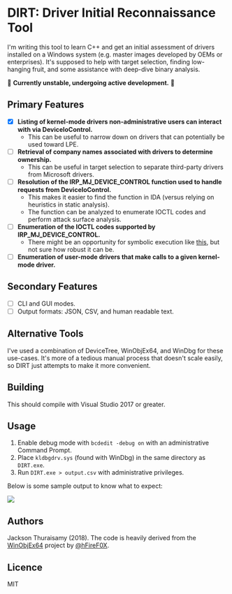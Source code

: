 ﻿# DIRT: Driver Initial Reconnaissance Tool

I'm writing this tool to learn C++ and get an initial assessment of drivers installed on a Windows system (e.g. master images developed by OEMs or enterprises). It's supposed to help with target selection, finding low-hanging fruit, and some assistance with deep-dive binary analysis.

🚧 **Currently unstable, undergoing active development.** 🚧

## Primary Features

- [x] **Listing of kernel-mode drivers non-administrative users can interact with via DeviceIoControl.**
  - This can be useful to narrow down on drivers that can potentially be used toward LPE.
- [ ] **Retrieval of company names associated with drivers to determine ownership.**
  - This can be useful in target selection to separate third-party drivers from Microsoft drivers.
- [ ] **Resolution of the IRP_MJ_DEVICE_CONTROL function used to handle requests from DeviceIoControl.**
  - This makes it easier to find the function in IDA (versus relying on heuristics in static analysis).
  - The function can be analyzed to enumerate IOCTL codes and perform attack surface analysis.
- [ ] **Enumeration of the IOCTL codes supported by IRP_MJ_DEVICE_CONTROL.**
  - There might be an opportunity for symbolic execution like [this](http://jackson.thuraisamy.me/pyexz3-hevd.html), but not sure how robust it can be.
- [ ] **Enumeration of user-mode drivers that make calls to a given kernel-mode driver.**

## Secondary Features

- [ ] CLI and GUI modes.
- [ ] Output formats: JSON, CSV, and human readable text.

## Alternative Tools

I've used a combination of DeviceTree, WinObjEx64, and WinDbg for these use-cases. It's more of a tedious manual process that doesn't scale easily, so DIRT just attempts to make it more convenient.

## Building

This should compile with Visual Studio 2017 or greater.

## Usage

1. Enable debug mode with `bcdedit -debug on` with an administrative Command Prompt.
2. Place `kldbgdrv.sys` (found with WinDbg) in the same directory as `DIRT.exe`.
3. Run `DIRT.exe > output.csv` with administrative privileges.

Below is some sample output to know what to expect:

![](https://i.imgur.com/lTefDUR.png)

## Authors

Jackson Thuraisamy (2018). The code is heavily derived from the [WinObjEx64](https://github.com/hfiref0x/WinObjEx64) project by [@hFireF0X](https://twitter.com/hfiref0x?lang=en).

## Licence

MIT